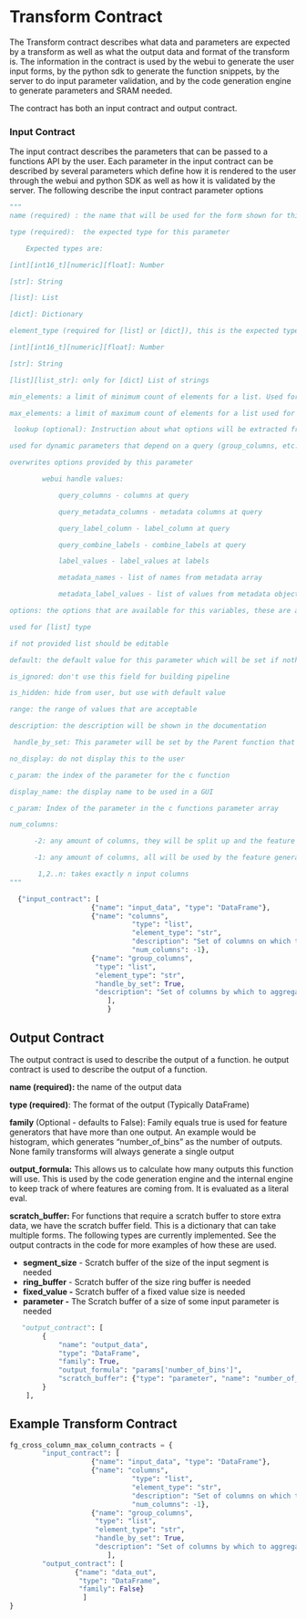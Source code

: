 # Transform Contract
The Transform contract describes what data and parameters are expected by a transform as well as what the output data and format of the transform is. The information in the contract is used by the webui to generate the user input forms, by the python sdk to generate the function snippets, by the server to do input parameter validation, and by the code generation engine to generate parameters and SRAM needed.

The contract has both an input contract and output contract.

### Input Contract
The input contract describes the parameters that can be passed to a functions API by the user. Each parameter in the input contract can be described by several parameters which define how it is rendered to the user through the webui and python SDK as well as how it is validated by the server. The following describe the input contract parameter options

```python
"""
name (required) : the name that will be used for the form shown for this parameter

type (required):  the expected type for this parameter

    Expected types are:

[int][int16_t][numeric][float]: Number

[str]: String

[list]: List

[dict]: Dictionary 

element_type (required for [list] or [dict]), this is the expected type inside as values

[int][int16_t][numeric][float]: Number

[str]: String

[list][list_str]: only for [dict] List of strings

min_elements: a limit of minimum count of elements for a list. Used for an editable list where a user can add custom elements

max_elements: a limit of maximum count of elements for a list used for an editable list where a user can add custom elements

 lookup (optional): Instruction about what options will be extracted from a query

used for dynamic parameters that depend on a query (group_columns, etc.)

overwrites options provided by this parameter

        webui handle values:

            query_columns - columns at query

            query_metadata_columns - metadata columns at query

            query_label_column - label_column at query

            query_combine_labels - combine_labels at query

            label_values - label_values at labels

            metadata_names - list of names from metadata array

            metadata_label_values - list of values from metadata object

options: the options that are available for this variables, these are a list of dictionaries with the same properties as the input contract

used for [list] type

if not provided list should be editable

default: the default value for this parameter which will be set if nothing is passed by the user

is_ignored: don't use this field for building pipeline

is_hidden: hide from user, but use with default value

range: the range of values that are acceptable

description: the description will be shown in the documentation

 handle_by_set: This parameter will be set by the Parent function that this transform is part of

no_display: do not display this to the user

c_param: the index of the parameter for the c function

display_name: the display name to be used in a GUI

c_param: Index of the parameter in the c functions parameter array

num_columns:

      -2: any amount of columns, they will be split up and the feature generator will be called on each column individually

      -1: any amount of columns, all will be used by the feature generator

       1,2..n: takes exactly n input columns
"""
```

```python
  {"input_contract": [
                    {"name": "input_data", "type": "DataFrame"},
                    {"name": "columns",
                              "type": "list",
                              "element_type": "str",
                              "description": "Set of columns on which to apply the transform",
                              "num_columns": -1},
                    {"name": "group_columns",
                     "type": "list",
                     "element_type": "str",
                     "handle_by_set": True,
                     "description": "Set of columns by which to aggregate"}
                        ],
                        }
```

## Output Contract
The output contract is used to describe the output of a function.
he output contract is used to describe the output of a function.

**name (required):** the name of the output data

**type (required)**: The format of the output (Typically DataFrame)

**family** (Optional - defaults to False): Family equals true is used for feature generators that have more than one output. An example would be histogram, which generates “number_of_bins” as the number of outputs. None family transforms will always generate a single output

**output_formula:** This allows us to calculate how many outputs this function will use. This is used by the code generation engine and the internal engine to keep track of where features are coming from. It is evaluated as a literal eval.

**scratch_buffer:** For functions that require a scratch buffer to store extra data, we have the scratch buffer field. This is a dictionary that can take multiple forms. The following types are currently implemented. See the output contracts in the code for more examples of how these are used.

- **segment_size** - Scratch buffer of the size of the input segment is needed
- **ring_buffer** - Scratch buffer of the size ring buffer is needed
- **fixed_value -** Scratch buffer of a fixed value size is needed
- **parameter -** The Scratch buffer of a size of some input parameter is needed
```python
   "output_contract": [
        {
            "name": "output_data",
            "type": "DataFrame",
            "family": True,
            "output_formula": "params['number_of_bins']",
            "scratch_buffer": {"type": "parameter", "name": "number_of_bins"},
        }
    ],
```

## Example Transform Contract

```python
fg_cross_column_max_column_contracts = {
        "input_contract": [
                    {"name": "input_data", "type": "DataFrame"},
                    {"name": "columns",
                              "type": "list",
                              "element_type": "str",
                              "description": "Set of columns on which to apply the transform",
                              "num_columns": -1},
                    {"name": "group_columns",
                     "type": "list",
                     "element_type": "str",
                     "handle_by_set": True,
                     "description": "Set of columns by which to aggregate"}
                        ],
        "output_contract": [
                {"name": "data_out",
                 "type": "DataFrame",
                 "family": False}
                  ]
}
```
